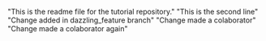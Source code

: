 "This is the readme file for the tutorial repository."
"This is the second line"
"Change added in dazzling_feature branch"
"Change made a colaborator"
"Change made a colaborator again"